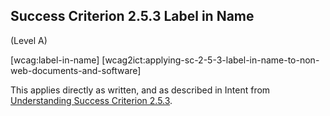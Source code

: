 ## Success Criterion 2.5.3 Label in Name

(Level A)

[wcag:label-in-name]
[wcag2ict:applying-sc-2-5-3-label-in-name-to-non-web-documents-and-software]

This applies directly as written, and as described in Intent from [Understanding Success Criterion 2.5.3](https://www.w3.org/WAI/WCAG22/Understanding/label-in-name.html#intent).
